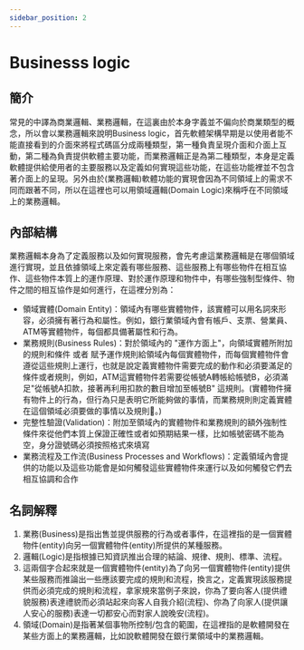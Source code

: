 ```yaml
---
sidebar_position: 2
---
```



# Businesss logic

## 簡介
常見的中譯為商業邏輯、業務邏輯，在這裏由於本身字義並不偏向於商業類型的概念，所以會以業務邏輯來說明Business logic，首先軟體架構早期是以使用者能不能直接看到的介面來將程式碼區分成兩種類型，第一種負責呈現介面和介面上互動，第二種為負責提供軟體主要功能，而業務邏輯正是為第二種類型，本身是定義軟體提供給使用者的主要服務以及定義如何實現這些功能，在這些功能裡並不包含著介面上的呈現。另外由於(業務邏輯)軟體功能的實現會因為不同領域上的需求不同而跟著不同，所以在這裡也可以用領域邏輯(Domain Logic)來稱呼在不同領域上的業務邏輯。

 ## 內部結構
 業務邏輯本身為了定義服務以及如何實現服務，會先考慮這業務邏輯是在哪個領域進行實現，並且依據領域上來定義有哪些服務、這些服務上有哪些物件在相互協作、這些物件本質上的運作原理、對於運作原理和物件中，有哪些強制型條件、物件之間的相互協作是如何進行，在這裡分別為：
  - 領域實體(Domain Entity)：領域內有哪些實體物件，該實體可以用名詞來形容，必須擁有著行為和屬性。例如，銀行業領域內會有帳戶、支票、營業員、ATM等實體物件，每個都具備著屬性和行為。
  - 業務規則(Business Rules)：對於領域內的 "運作方面上"，向領域實體所附加的規則和條件 或者 賦予運作規則給領域內每個實體物件，而每個實體物件會遵從這些規則上運行，也就是說定義實體物件需要完成的動作和必須要滿足的條件或者規則，例如，ATM這實體物件若需要從帳號A轉帳給帳號B，必須滿足"從帳號A扣款，接著再利用扣款的數目增加至帳號B" 這規則。(實體物件擁有物件上的行為，但行為只是表明它所能夠做的事情，而業務規則則定義實體在這個領域必須要做的事情以及規則。)
  - 完整性驗證(Validation)：附加至領域內的實體物件和業務規則的額外強制性條件來從他們本質上保證正確性或者如預期結果一樣，比如帳號密碼不能為空，身分證號碼必須按照格式來填寫
  - 業務流程及工作流(Business Processes and Workflows)：定義領域內會提供的功能以及這些功能會是如何觸發這些實體物件來運行以及如何觸發它們去相互協調和合作
  
## 名詞解釋
 1. 業務(Business)是指出售並提供服務的行為或者事件，在這裡指的是一個實體物件(entity)向另一個實體物件(entity)所提供的某種服務。
 2. 邏輯(Logic)是指根據已知資訊推出合理的結論、規律、規則、標準、流程。
 3. 這兩個字合起來就是一個實體物件(entity)為了向另一個實體物件(entity)提供某些服務而推論出一些應該要完成的規則和流程，換言之，定義實現該服務提供而必須完成的規則和流程，拿家規來當例子來說，你為了要向客人(提供禮貌服務)表達禮貌而必須站起來向客人自我介紹(流程)、你為了向家人(提供讓人安心的服務)表達一切都安心而對家人說晚安(流程)。
 4. 領域(Domain)是指著某個事物所控制/包含的範圍，在這裡指的是軟體開發在某些方面上的業務邏輯，比如說軟體開發在銀行業領域中的業務邏輯。

